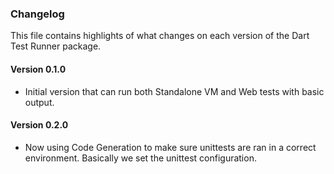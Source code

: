 ### Changelog ###

This file contains highlights of what changes on each version of the Dart Test
Runner package.

#### Version 0.1.0 ####

- Initial version that can run both Standalone VM and Web tests with basic
  output.

#### Version 0.2.0 ####

- Now using Code Generation to make sure unittests are ran in a correct
  environment. Basically we set the unittest configuration.
